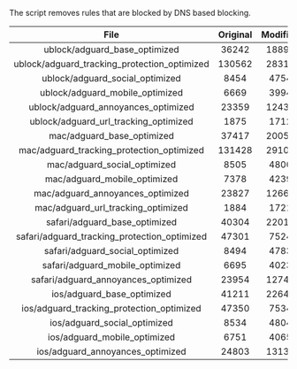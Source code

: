 The script removes rules that are blocked by DNS based blocking.


| File | Original | Modified |
|:----:|:-----:|:-----:|
| ublock/adguard_base_optimized | 36242 | 18899 |
| ublock/adguard_tracking_protection_optimized | 130562 | 28315 |
| ublock/adguard_social_optimized | 8454 | 4754 |
| ublock/adguard_mobile_optimized | 6669 | 3994 |
| ublock/adguard_annoyances_optimized | 23359 | 12430 |
| ublock/adguard_url_tracking_optimized | 1875 | 1712 |
| mac/adguard_base_optimized | 37417 | 20055 |
| mac/adguard_tracking_protection_optimized | 131428 | 29102 |
| mac/adguard_social_optimized | 8505 | 4800 |
| mac/adguard_mobile_optimized | 7378 | 4239 |
| mac/adguard_annoyances_optimized | 23827 | 12667 |
| mac/adguard_url_tracking_optimized | 1884 | 1721 |
| safari/adguard_base_optimized | 40304 | 22010 |
| safari/adguard_tracking_protection_optimized | 47301 | 7524 |
| safari/adguard_social_optimized | 8494 | 4783 |
| safari/adguard_mobile_optimized | 6695 | 4023 |
| safari/adguard_annoyances_optimized | 23954 | 12740 |
| ios/adguard_base_optimized | 41211 | 22648 |
| ios/adguard_tracking_protection_optimized | 47350 | 7534 |
| ios/adguard_social_optimized | 8534 | 4804 |
| ios/adguard_mobile_optimized | 6751 | 4065 |
| ios/adguard_annoyances_optimized | 24803 | 13132 |